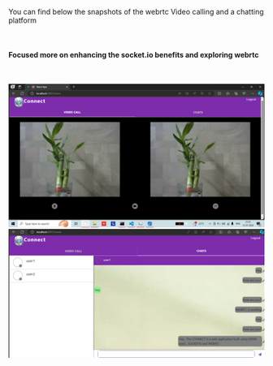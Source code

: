 You can find below the snapshots of the webrtc Video calling and a chatting platform

<br>
<h4>Focused more on enhancing the socket.io benefits and exploring webrtc </h4>
<br>

![Connect_Application1](webrtc_frontend/src/assets/webConnectVideo.png)
![Connect_Application2](webrtc_frontend/src/assets/webconnectCha.png)
